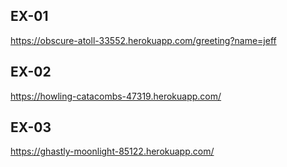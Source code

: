 ## EX-01
https://obscure-atoll-33552.herokuapp.com/greeting?name=jeff

## EX-02
https://howling-catacombs-47319.herokuapp.com/

## EX-03
https://ghastly-moonlight-85122.herokuapp.com/